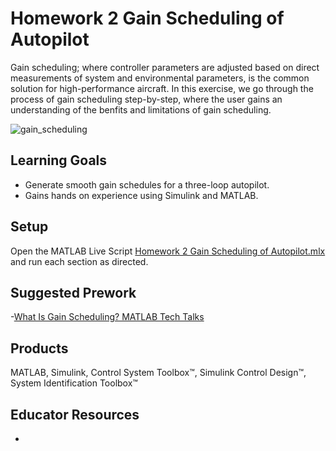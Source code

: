 # Homework 2 Gain Scheduling of Autopilot 

Gain scheduling; where controller parameters are adjusted based on direct measurements of system and environmental parameters, is the common solution for high-performance aircraft. 
In this exercise, we go through the process of gain scheduling step-by-step, where the user gains an understanding of the benfits and limitations of gain scheduling. 

![gain_scheduling](https://github.com/user-attachments/assets/1abd0e17-4076-4049-9813-a3e362b08364)

## Learning Goals
- Generate smooth gain schedules for a three-loop autopilot.
- Gains hands on experience using Simulink and MATLAB.

## Setup
Open the MATLAB Live Script [Homework 2 Gain Scheduling of Autopilot.mlx]() and run each section as directed. 

## Suggested Prework
-[What Is Gain Scheduling? MATLAB Tech Talks](https://www.mathworks.com/videos/control-systems-in-practice-part-2-what-is-gain-scheduling-1535711972066.html)

## Products
MATLAB, Simulink, Control System Toolbox™, Simulink Control Design™, System Identification Toolbox™

## Educator Resources
-
